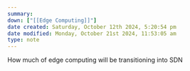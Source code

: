 ```yaml
---
summary: 
down: ["[[Edge Computing]]"]
date created: Saturday, October 12th 2024, 5:20:54 pm
date modified: Monday, October 21st 2024, 11:53:05 am
type: note
---
```


How much of edge computing will be transitioning into SDN